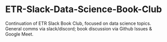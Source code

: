 # ETR-Slack-Data-Science-Book-Club
Continuation of ETR Slack Book Club, focused on data science topics. General comms via slack/discord; book discussion via Github Issues &amp; Google Meet.
